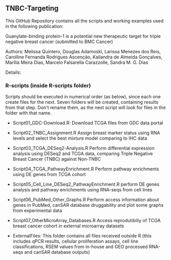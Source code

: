 ## TNBC-Targeting

This GitHub Repository contains all the scripts and working examples used in the following publication:

Guanylate-binding protein-1 is a potential new therapeutic target for triple negative breast cancer
(submitted to BMC Cancer)

Authors:
Melissa Quintero, Douglas Adamoski, Larissa Menezes dos Reis, Carolline Fernanda Rodrigues Ascenção, Kaliandra de Almeida Gonçalves, Marília Meira Dias, Marcelo Falsarella Carazzolle, Sandra M. G. Dias

Details:

### R-scripts (inside R-scripts folder)

Scripts should be executed in numerical order (as below), since each one create files for the next.
Seven folders will be created, containing results from that step. Don't rename them, as the next script will look for files in the folder with that name.

* Script01_GDC-Download.R:
Download TCGA files from GDC data portal

* Script02_TNBC_Assignment.R
Assign breast marker status using RNA levels and select the best mixture model comparing to IHC data

* Script03_TCGA_DESeq2-Analysis.R
Perform differential expression analysis using DESeq2 and TCGA data, comparing Triple Negative Breast Cancer (TNBC) against Non-TNBC

* Script04_TCGA_PathwayEnrichment.R
Perform pathway enrichments using DE genes from TCGA cohort

* Script05_Cell_Line_DESeq2_PathwayEnrichment.R
perform DE genes analysis and pathway enrichments using RNA-seqs from cell lines

* Script06_PubMed_Other_Graphs.R
Perform access information about genes in PubMed, canSAR database druggability and plot some graphs from experimental data

* Script07_OtherMicroArray_Databases.R
Access reprodutibiliy of TCGA breast cancer cohort in external microarray datasets

* ExternalFiles:
This folder contains all files received outside R (this includes qPCR results, cellular proliferation assays, cell line classifications, RSEM values from in-house and GEO processed RNA-seqs and canSAR database outputs)


